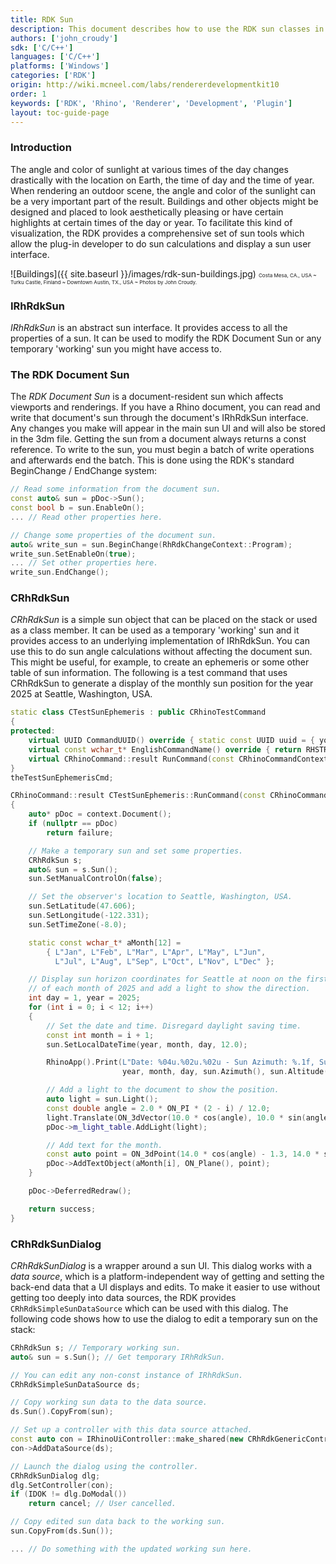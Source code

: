 ```yaml
---
title: RDK Sun
description: This document describes how to use the RDK sun classes in C/C++.
authors: ['john_croudy']
sdk: ['C/C++']
languages: ['C/C++']
platforms: ['Windows']
categories: ['RDK']
origin: http://wiki.mcneel.com/labs/rendererdevelopmentkit10
order: 1
keywords: ['RDK', 'Rhino', 'Renderer', 'Development', 'Plugin']
layout: toc-guide-page
---
```

### Introduction
The angle and color of sunlight at various times of the day changes drastically with the location on Earth, the time of day and the time of year. When rendering an outdoor scene, the angle and color of the sunlight can be a very important part of the result. Buildings and other objects might be designed and placed to look aesthetically pleasing or have certain highlights at certain times of the day or year. To facilitate this kind of visualization, the RDK provides a comprehensive set of sun tools which allow the plug-in developer to do sun calculations and display a sun user interface.

![Buildings]({{ site.baseurl }}/images/rdk-sun-buildings.jpg)
<small><small><small>Costa Mesa, CA., USA ~ Turku Castle, Finland ~ Downtown Austin, TX., USA ~ Photos by John Croudy.</small></small></small>

### IRhRdkSun
<a name="IRhRdkSun"></a>
_IRhRdkSun_ is an abstract sun interface. It provides access to all the properties of a sun. It can be used to modify the RDK Document Sun or any temporary 'working' sun you might have access to.

<a name="DocumentSun"></a>
### The RDK Document Sun
The _RDK Document Sun_ is a document-resident sun which affects viewports and renderings. If you have a Rhino document, you can read and write that document's sun through the document's IRhRdkSun interface. Any changes you make will appear in the main sun UI and will also be stored in the 3dm file. Getting the sun from a document always returns a const reference. To write to the sun, you must begin a batch of write operations and afterwards end the batch. This is done using the RDK's standard BeginChange / EndChange system:
```cpp
// Read some information from the document sun.
const auto& sun = pDoc->Sun();
const bool b = sun.EnableOn();
... // Read other properties here.

// Change some properties of the document sun.
auto& write_sun = sun.BeginChange(RhRdkChangeContext::Program);
write_sun.SetEnableOn(true);
... // Set other properties here.
write_sun.EndChange();
```
### CRhRdkSun
<a name="CRhRdkSun"></a>
_CRhRdkSun_ is a simple sun object that can be placed on the stack or used as a class member. It can be used as a temporary 'working' sun and it provides access to an underlying implementation of IRhRdkSun. You can use this to do sun angle calculations without affecting the document sun. This might be useful, for example, to create an ephemeris or some other table of sun information. The following is a test command that uses CRhRdkSun to generate a display of the monthly sun position for the year 2025 at Seattle, Washington, USA.
```cpp
static class CTestSunEphemeris : public CRhinoTestCommand
{
protected:
	virtual UUID CommandUUID() override { static const UUID uuid = { your_uuid_here } }; return uuid; }
	virtual const wchar_t* EnglishCommandName() override { return RHSTR_LIT(L"SunEphemeris"); }
	virtual CRhinoCommand::result RunCommand(const CRhinoCommandContext& context) override;
}
theTestSunEphemerisCmd;

CRhinoCommand::result CTestSunEphemeris::RunCommand(const CRhinoCommandContext& context)
{
	auto* pDoc = context.Document();
	if (nullptr == pDoc)
		return failure;

	// Make a temporary sun and set some properties.
	CRhRdkSun s;
	auto& sun = s.Sun();
	sun.SetManualControlOn(false);

	// Set the observer's location to Seattle, Washington, USA.
	sun.SetLatitude(47.606);
	sun.SetLongitude(-122.331);
	sun.SetTimeZone(-8.0);

	static const wchar_t* aMonth[12] =
		{ L"Jan", L"Feb", L"Mar", L"Apr", L"May", L"Jun",
		  L"Jul", L"Aug", L"Sep", L"Oct", L"Nov", L"Dec" };

	// Display sun horizon coordinates for Seattle at noon on the first day
	// of each month of 2025 and add a light to show the direction.
	int day = 1, year = 2025;
	for (int i = 0; i < 12; i++)
	{
		// Set the date and time. Disregard daylight saving time.
		const int month = i + 1;
		sun.SetLocalDateTime(year, month, day, 12.0);

		RhinoApp().Print(L"Date: %04u.%02u.%02u - Sun Azimuth: %.1f, Sun Altitude: %.1f\n",
		                 year, month, day, sun.Azimuth(), sun.Altitude());

		// Add a light to the document to show the position.
		auto light = sun.Light();
		const double angle = 2.0 * ON_PI * (2 - i) / 12.0;
		light.Translate(ON_3dVector(10.0 * cos(angle), 10.0 * sin(angle), 0.0));
		pDoc->m_light_table.AddLight(light);

		// Add text for the month.
		const auto point = ON_3dPoint(14.0 * cos(angle) - 1.3, 14.0 * sin(angle) + 0.5, 0.0)
		pDoc->AddTextObject(aMonth[i], ON_Plane(), point);
	}

	pDoc->DeferredRedraw();

	return success;
}
```
### CRhRdkSunDialog
<a name="CRhRdkSunDialog"></a>
_CRhRdkSunDialog_ is a wrapper around a sun UI. This dialog works with a _data source_, which is a platform-independent way of getting and setting the back-end data that a UI displays and edits. To make it easier to use without getting too deeply into data sources, the RDK provides `CRhRdkSimpleSunDataSource` which can be used with this dialog. The following code shows how to use the dialog to edit a temporary sun on the stack:
```cpp
CRhRdkSun s; // Temporary working sun.
auto& sun = s.Sun(); // Get temporary IRhRdkSun.

// You can edit any non-const instance of IRhRdkSun.
CRhRdkSimpleSunDataSource ds;

// Copy working sun data to the data source.
ds.Sun().CopyFrom(sun);

// Set up a controller with this data source attached.
const auto con = IRhinoUiController::make_shared(new CRhRdkGenericController);
con->AddDataSource(ds);

// Launch the dialog using the controller.
CRhRdkSunDialog dlg;
dlg.SetController(con);
if (IDOK != dlg.DoModal())
	return cancel; // User cancelled.

// Copy edited sun data back to the working sun.
sun.CopyFrom(ds.Sun());

... // Do something with the updated working sun here.
```
